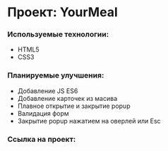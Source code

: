 #  Проект: YourMeal

### Используемые технологии:
* HTML5
* CSS3


### Планируемые улучшения:
* Добавление JS ES6
* Добавление карточек из масива
* Плавное открытие и закрытие popup
* Валидация форм
* Закрытие popup нажатием на оверлей или Esc


### Ссылка на проект: